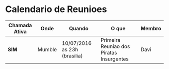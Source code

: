 # Calendario de Reunioes

|Chamada Ativa | Onde | Quando | O que | Membro |
|--------------|------|--------|-------|--------|
| **SIM** | Mumble | 10/07/2016 as 23h (brasilia) | Primeira Reuniao dos Piratas Insurgentes | Davi |
